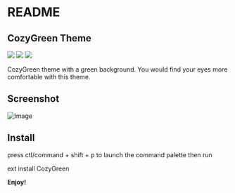 # README
## CozyGreen Theme

[![](https://vsmarketplacebadge.apphb.com/version/niudai.niudai.svg)](https://marketplace.visualstudio.com/items?itemName=niudai.niudai)
[![](https://vsmarketplacebadge.apphb.com/downloads/niudai.niudai.svg)](https://marketplace.visualstudio.com/items?itemName=niudai.niudai)
[![](https://vsmarketplacebadge.apphb.com/rating/niudai.niudai.svg)](https://marketplace.visualstudio.com/items?itemName=niudai.niudai)


CozyGreen theme with a green background. You would find your eyes more comfortable with this theme.

## Screenshot


![Image]("https://raw.githubusercontent.com/niudai/cozygreen/master/images/docs/screenshot_1.png")


## Install

press ctl/command + shift + p to launch the command palette then run

ext install CozyGreen

**Enjoy!**
